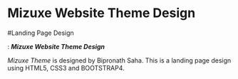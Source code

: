 # Mizuxe Website Theme Design

  #Landing Page Design

<feat>: **_Mizuxe Website Theme Design_**

_Mizuxe Theme_ is designed by Bipronath Saha. This is a landing page design using HTML5, CSS3 and BOOTSTRAP4.



